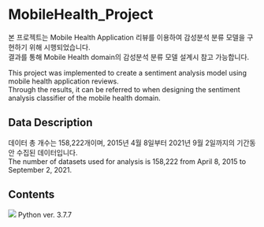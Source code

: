 # MobileHealth_Project
본 프로젝트는 Mobile Health Application 리뷰를 이용하여 감성분석 분류 모델을 구현하기 위해 시행되었습니다.  
결과를 통해 Mobile Health domain의 감성분석 분류 모델 설계시 참고 가능합니다.  
  
This project was implemented to create a sentiment analysis model using mobile health application reviews.  
Through the results, it can be referred to when designing the sentiment analysis classifier of the mobile health domain.

## Data Description
데이터 총 개수는 158,222개이며, 2015년 4월 8일부터 2021년 9월 2일까지의 기간동안 수집된 데이터입니다.  
The number of datasets used for analysis is 158,222 from April 8, 2015 to September 2, 2021.

## Contents
<img src="https://img.shields.io/badge/Python-3776AB?style=plastic&logo=Python&logoColor=white">
Python ver. 3.7.7
